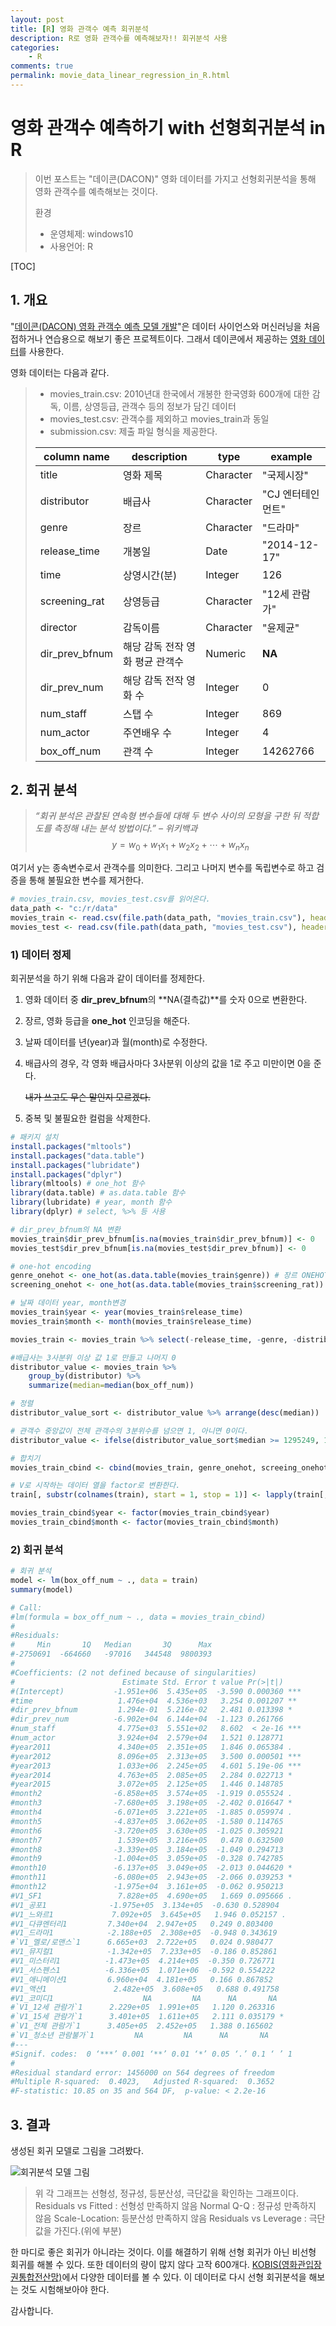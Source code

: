 ```yaml
---
layout: post
title: [R] 영화 관객수 예측 회귀분석
description: R로 영화 관객수를 예측해보자!! 회귀분석 사용
categories:
    - R
comments: true
permalink: movie_data_linear_regression_in_R.html
---
```

# 영화 관객수 예측하기 with 선형회귀분석 in R

> 이번 포스트는 "데이콘(DACON)" 영화 데이터를 가지고 선형회귀분석을 통해 영화 관객수를 예측해보는 것이다. 
>
> 환경
>
> *  운영체제: windows10
> * 사용언어: R



[TOC]

## 1. 개요

"[데이콘(DACON) 영화 관객수 예측 모델 개발](https://www.dacon.io/competitions/open/235536/overview/)"은 데이터 사이언스와 머신러닝을 처음 접하거나 연습용으로 해보기 좋은 프로젝트이다. 그래서 데이콘에서 제공하는 [영화 데이터](https://www.dacon.io/competitions/open/235536/data/)를 사용한다.

영화 데이터는 다음과 같다.

> * movies_train.csv: 2010년대 한국에서 개봉한 한국영화 600개에 대한 감독, 이름, 상영등급, 관객수 등의 정보가 담긴 데이터
> * movies_test.csv: 관객수를 제외하고 movies_train과 동일
> * submission.csv: 제출 파일 형식을 제공한다.
>
> | column name    | description                     | type      | example           |
> | -------------- | ------------------------------- | --------- | ----------------- |
> | title          | 영화 제목                       | Character | "국제시장"        |
> | distributor    | 배급사                          | Character | "CJ 엔터테인먼트" |
> | genre          | 장르                            | Character | "드라마"          |
> | release_time   | 개봉일                          | Date      | "2014-12-17"      |
> | time           | 상영시간(분)                    | Integer   | 126               |
> | screening_rat  | 상영등급                        | Character | "12세 관람가"     |
> | director       | 감독이름                        | Character | "윤제균"          |
> | dir_prev_bfnum | 해당 감독 전작 영화 평균 관객수 | Numeric   | **NA**            |
> | dir_prev_num   | 해당 감독 전작 영화 수          | Integer   | 0                 |
> | num_staff      | 스탭 수                         | Integer   | 869               |
> | num_actor      | 주연배우 수                     | Integer   | 4                 |
> | box_off_num    | 관객 수                         | Integer   | 14262766          |

## 2. 회귀 분석

> *“회귀 분석은 관찰된 연속형 변수들에 대해 두 변수 사이의 모형을 구한 뒤 적합도를 측정해 내는 분석 방법이다.” – 위키백과* 
> $$
> y = w_0 + w_1x_1 + w_2x_2 + \cdots + w_nx_n
> $$

여기서 y는 종속변수로서 관객수를 의미한다. 그리고 나머지 변수를 독립변수로 하고 검증을 통해 불필요한 변수를 제거한다. 

```R
# movies_train.csv, movies_test.csv를 읽어온다.
data_path <- "c:/r/data"
movies_train <- read.csv(file.path(data_path, "movies_train.csv"), header=TRUE)
movies_test <- read.csv(file.path(data_path, "movies_test.csv"), header=TRUE
```

### 1) 데이터 정제

회귀분석을 하기 위해 다음과 같이 데이터를 정제한다.

1. 영화 데이터 중 **dir_prev_bfnum**의 **NA(결측값)**를 숫자 0으로 변환한다.

2. 장르, 영화 등급을 **one_hot** 인코딩을 해준다.

3. 날짜 데이터를 년(year)과 월(month)로 수정한다.

4. 배급사의 경우, 각 영화 배급사마다 3사분위 이상의 값을 1로 주고 미만이면 0을 준다. 

   ~~내가 쓰고도 무슨 말인지 모르겠다.~~

5. 중복 및 불필요한 컬럼을 삭제한다.

```R
# 패키지 설치
install.packages("mltools")
install.packages("data.table")
install.packages("lubridate")
install.packages("dplyr")
library(mltools) # one_hot 함수
library(data.table) # as.data.table 함수
library(lubridate) # year, month 함수
library(dplyr) # select, %>% 등 사용

# dir_prev_bfnum의 NA 변환
movies_train$dir_prev_bfnum[is.na(movies_train$dir_prev_bfnum)] <- 0
movies_test$dir_prev_bfnum[is.na(movies_test$dir_prev_bfnum)] <- 0

# one-hot encoding
genre_onehot <- one_hot(as.data.table(movies_train$genre)) # 장르 ONEHOT
screening_onehot <- one_hot(as.data.table(movies_train$screening_rat)) # 상영 등급 ONEHOT

# 날짜 데이터 year, month변경
movies_train$year <- year(movies_train$release_time)
movies_train$month <- month(movies_train$release_time)

movies_train <- movies_train %>% select(-release_time, -genre, -distributor, -screening_rat, -title, -director)

#배급사는 3사분위 이상 값 1로 만들고 나머지 0
distributor_value <- movies_train %>%
	group_by(distributor) %>%
	summarize(median=median(box_off_num))

# 정렬
distributor_value_sort <- distributor_value %>% arrange(desc(median))

# 관객수 중앙값이 전체 관객수의 3분위수를 넘으면 1, 아니면 0이다.
distributor_value <- ifelse(distributor_value_sort$median >= 1295249, 1, 0); distributor_value

# 합치기
movies_train_cbind <- cbind(movies_train, genre_onehot, screeing_onehot)

# V로 시작하는 데이터 열을 factor로 변환한다.
train[, substr(colnames(train), start = 1, stop = 1)] <- lapply(train[,substr(colnames(train), start = 1, stop = 1) == 'V'], factor)

movies_train_cbind$year <- factor(movies_train_cbind$year)
movies_train_cbind$month <- factor(movies_train_cbind$month)
```

### 2) 회귀 분석

```R
# 회귀 분석
model <- lm(box_off_num ~ ., data = train)
summary(model)

# Call:
#lm(formula = box_off_num ~ ., data = movies_train_cbind)
#
#Residuals:
#     Min       1Q   Median       3Q      Max 
#-2750691  -664660   -97016   344548  9800393 
#
#Coefficients: (2 not defined because of singularities)
#                        Estimate Std. Error t value Pr(>|t|)    
#(Intercept)           -1.951e+06  5.435e+05  -3.590 0.000360 ***
#time                   1.476e+04  4.536e+03   3.254 0.001207 ** 
#dir_prev_bfnum         1.294e-01  5.216e-02   2.481 0.013398 *  
#dir_prev_num          -6.902e+04  6.144e+04  -1.123 0.261766    
#num_staff              4.775e+03  5.551e+02   8.602  < 2e-16 ***
#num_actor              3.924e+04  2.579e+04   1.521 0.128771    
#year2011               4.340e+05  2.351e+05   1.846 0.065384 .  
#year2012               8.096e+05  2.313e+05   3.500 0.000501 ***
#year2013               1.033e+06  2.245e+05   4.601 5.19e-06 ***
#year2014               4.763e+05  2.085e+05   2.284 0.022713 *  
#year2015               3.072e+05  2.125e+05   1.446 0.148785    
#month2                -6.858e+05  3.574e+05  -1.919 0.055524 .  
#month3                -7.680e+05  3.198e+05  -2.402 0.016647 *  
#month4                -6.071e+05  3.221e+05  -1.885 0.059974 .  
#month5                -4.837e+05  3.062e+05  -1.580 0.114765    
#month6                -3.720e+05  3.630e+05  -1.025 0.305921    
#month7                 1.539e+05  3.216e+05   0.478 0.632500    
#month8                -3.339e+05  3.184e+05  -1.049 0.294713    
#month9                -1.004e+05  3.059e+05  -0.328 0.742785    
#month10               -6.137e+05  3.049e+05  -2.013 0.044620 *  
#month11               -6.080e+05  2.943e+05  -2.066 0.039253 *  
#month12               -1.975e+04  3.161e+05  -0.062 0.950213    
#V1_SF1                 7.828e+05  4.690e+05   1.669 0.095666 .  
#V1_공포1              -1.975e+05  3.134e+05  -0.630 0.528904    
#V1_느와르1             7.092e+05  3.645e+05   1.946 0.052157 .  
#V1_다큐멘터리1         7.340e+04  2.947e+05   0.249 0.803400    
#V1_드라마1            -2.188e+05  2.308e+05  -0.948 0.343619    
#`V1_멜로/로맨스`1      6.665e+03  2.722e+05   0.024 0.980477    
#V1_뮤지컬1            -1.342e+05  7.233e+05  -0.186 0.852861    
#V1_미스터리1          -1.473e+05  4.214e+05  -0.350 0.726771    
#V1_서스펜스1          -6.336e+05  1.071e+06  -0.592 0.554222    
#V1_애니메이션1         6.960e+04  4.181e+05   0.166 0.867852    
#V1_액션1               2.482e+05  3.608e+05   0.688 0.491758    
#V1_코미디1                    NA         NA      NA       NA    
#`V1_12세 관람가`1      2.229e+05  1.991e+05   1.120 0.263316    
#`V1_15세 관람가`1      3.401e+05  1.611e+05   2.111 0.035179 *  
#`V1_전체 관람가`1      3.405e+05  2.452e+05   1.388 0.165602    
#`V1_청소년 관람불가`1         NA         NA      NA       NA    
#---
#Signif. codes:  0 ‘***’ 0.001 ‘**’ 0.01 ‘*’ 0.05 ‘.’ 0.1 ‘ ’ 1
#
#Residual standard error: 1456000 on 564 degrees of freedom
#Multiple R-squared:  0.4023,	Adjusted R-squared:  0.3652 
#F-statistic: 10.85 on 35 and 564 DF,  p-value: < 2.2e-16
```

## 3. 결과

생성된 회귀 모델로 그림을 그려봤다.

![회귀분석 모델 그림](.assets/images/회귀분석모델그림.png)

> 위 각 그래프는 선형성, 정규성, 등분산성, 극단값을 확인하는 그래프이다.
> Residuals vs Fitted : 선형성 만족하지 않음
> Normal Q-Q : 정규성 만족하지 않음
> Scale-Location: 등분산성 만족하지 않음
> Residuals vs Leverage : 극단값을 가진다.(위에 부분)

한 마디로 좋은 회귀가 아니라는 것이다. 이를 해결하기 위해 선형 회귀가 아닌 비선형 회귀를 해볼 수 있다. 또한 데이터의 량이 많지 않다 고작 600개다. [KOBIS(영화관입장권통합전산망)](http://www.kobis.or.kr/kobis/business/main/main.do)에서 다양한 데이터를 볼 수 있다. 이 데이터로 다시 선형 회귀분석을 해보는 것도 시험해보아야 한다.



감사합니다.


